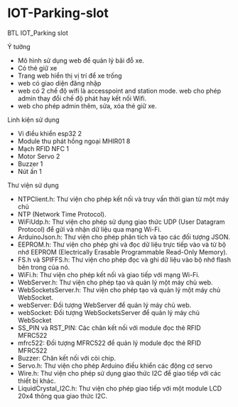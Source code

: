 # IOT-Parking-slot
BTL IOT_Parking slot

Ý tưởng
- Mô hình sử dụng web để quản lý bãi đỗ xe.
- Có thẻ giữ xe
- Trang web hiển thị vị trí để xe trống
- web có giao diện đăng nhập
- web có 2 chế độ wifi là accesspoint and station mode. web cho phép admin thay đổi chế độ phát hay kết nối Wifi.
- web cho phép admin thêm, sửa, xóa thẻ giữ xe.
  
Linh kiện sử dụng
- Vi điều khiển esp32     2
- Module thu phát hồng ngoại MHIR01      8
- Mạch RFID NFC    1
- Motor Servo    2
- Buzzer    1
- Nút ấn   1

Thư viện sử dụng
- NTPClient.h: Thư viện cho phép kết nối và truy vấn thời gian từ một máy chủ
- NTP (Network Time Protocol).
- WiFiUdp.h: Thư viện cho phép sử dụng giao thức UDP (User Datagram Protocol) để gửi và nhận dữ liệu qua mạng Wi-Fi.
- ArduinoJson.h: Thư viện cho phép phân tích và tạo các đối tượng JSON.
- EEPROM.h: Thư viện cho phép ghi và đọc dữ liệu trực tiếp vào và từ bộ nhớ EEPROM (Electrically Erasable Programmable Read-Only Memory).
- FS.h và SPIFFS.h: Thư viện cho phép đọc và ghi dữ liệu vào bộ nhớ flash bên trong của nó.
- WiFi.h: Thư viện cho phép kết nối và giao tiếp với mạng Wi-Fi.
- WebServer.h: Thư viện cho phép tạo và quản lý một máy chủ web.
- WebSocketsServer.h: Thư viện cho phép tạo và quản lý một máy chủ WebSocket.
- webServer: Đối tượng WebServer để quản lý máy chủ web.
- webSocket: Đối tượng WebSocketsServer để quản lý máy chủ WebSocket
- SS_PIN và RST_PIN: Các chân kết nối với module đọc thẻ RFID MFRC522
- mfrc522: Đối tượng MFRC522 để quản lý module đọc thẻ RFID MFRC522
- Buzzer: Chân kết nối với còi chip.
- Servo.h: Thư viện cho phép Arduino điều khiển các động cơ servo
- Wire.h: Thư viện cho phép sử dụng giao thức I2C để giao tiếp với các thiết bị khác.
- LiquidCrystal_I2C.h: Thư viện cho phép giao tiếp với một module LCD 20x4 thông qua giao thức I2C.

